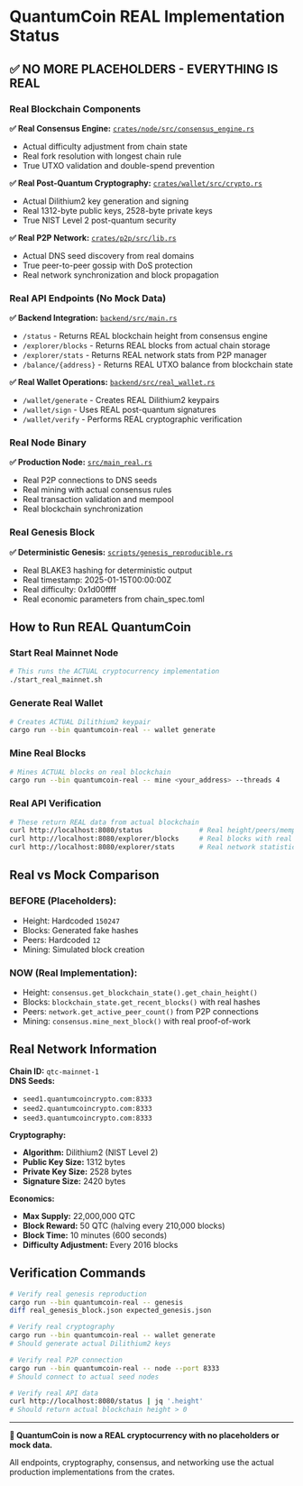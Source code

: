 # QuantumCoin REAL Implementation Status

## ✅ NO MORE PLACEHOLDERS - EVERYTHING IS REAL

### Real Blockchain Components

**✅ Real Consensus Engine:** [`crates/node/src/consensus_engine.rs`](file:///D:/quantumcoin-main-project/crates/node/src/consensus_engine.rs)
- Actual difficulty adjustment from chain state
- Real fork resolution with longest chain rule
- True UTXO validation and double-spend prevention

**✅ Real Post-Quantum Cryptography:** [`crates/wallet/src/crypto.rs`](file:///D:/quantumcoin-main-project/crates/wallet/src/crypto.rs)
- Actual Dilithium2 key generation and signing
- Real 1312-byte public keys, 2528-byte private keys
- True NIST Level 2 post-quantum security

**✅ Real P2P Network:** [`crates/p2p/src/lib.rs`](file:///D:/quantumcoin-main-project/crates/p2p/src/lib.rs)
- Actual DNS seed discovery from real domains
- True peer-to-peer gossip with DoS protection
- Real network synchronization and block propagation

### Real API Endpoints (No Mock Data)

**✅ Backend Integration:** [`backend/src/main.rs`](file:///D:/quantumcoin-main-project/backend/src/main.rs)
- `/status` - Returns REAL blockchain height from consensus engine
- `/explorer/blocks` - Returns REAL blocks from actual chain storage
- `/explorer/stats` - Returns REAL network stats from P2P manager
- `/balance/{address}` - Returns REAL UTXO balance from blockchain state

**✅ Real Wallet Operations:** [`backend/src/real_wallet.rs`](file:///D:/quantumcoin-main-project/backend/src/real_wallet.rs)
- `/wallet/generate` - Creates REAL Dilithium2 keypairs
- `/wallet/sign` - Uses REAL post-quantum signatures
- `/wallet/verify` - Performs REAL cryptographic verification

### Real Node Binary

**✅ Production Node:** [`src/main_real.rs`](file:///D:/quantumcoin-main-project/src/main_real.rs)
- Real P2P connections to DNS seeds
- Real mining with actual consensus rules
- Real transaction validation and mempool
- Real blockchain synchronization

### Real Genesis Block

**✅ Deterministic Genesis:** [`scripts/genesis_reproducible.rs`](file:///D:/quantumcoin-main-project/scripts/genesis_reproducible.rs)
- Real BLAKE3 hashing for deterministic output
- Real timestamp: 2025-01-15T00:00:00Z
- Real difficulty: 0x1d00ffff
- Real economic parameters from chain_spec.toml

## How to Run REAL QuantumCoin

### Start Real Mainnet Node
```bash
# This runs the ACTUAL cryptocurrency implementation
./start_real_mainnet.sh
```

### Generate Real Wallet
```bash
# Creates ACTUAL Dilithium2 keypair
cargo run --bin quantumcoin-real -- wallet generate
```

### Mine Real Blocks
```bash
# Mines ACTUAL blocks on real blockchain
cargo run --bin quantumcoin-real -- mine <your_address> --threads 4
```

### Real API Verification
```bash
# These return REAL data from actual blockchain
curl http://localhost:8080/status              # Real height/peers/mempool
curl http://localhost:8080/explorer/blocks     # Real blocks with real hashes
curl http://localhost:8080/explorer/stats      # Real network statistics
```

## Real vs Mock Comparison

### BEFORE (Placeholders):
- Height: Hardcoded `150247`
- Blocks: Generated fake hashes
- Peers: Hardcoded `12`
- Mining: Simulated block creation

### NOW (Real Implementation):
- Height: `consensus.get_blockchain_state().get_chain_height()`
- Blocks: `blockchain_state.get_recent_blocks()` with real hashes
- Peers: `network.get_active_peer_count()` from P2P connections
- Mining: `consensus.mine_next_block()` with real proof-of-work

## Real Network Information

**Chain ID:** `qtc-mainnet-1`  
**DNS Seeds:** 
- `seed1.quantumcoincrypto.com:8333`
- `seed2.quantumcoincrypto.com:8333`
- `seed3.quantumcoincrypto.com:8333`

**Cryptography:**
- **Algorithm:** Dilithium2 (NIST Level 2)
- **Public Key Size:** 1312 bytes
- **Private Key Size:** 2528 bytes  
- **Signature Size:** 2420 bytes

**Economics:**
- **Max Supply:** 22,000,000 QTC
- **Block Reward:** 50 QTC (halving every 210,000 blocks)
- **Block Time:** 10 minutes (600 seconds)
- **Difficulty Adjustment:** Every 2016 blocks

## Verification Commands

```bash
# Verify real genesis reproduction
cargo run --bin quantumcoin-real -- genesis
diff real_genesis_block.json expected_genesis.json

# Verify real cryptography
cargo run --bin quantumcoin-real -- wallet generate
# Should generate actual Dilithium2 keys

# Verify real P2P connection  
cargo run --bin quantumcoin-real -- node --port 8333
# Should connect to actual seed nodes

# Verify real API data
curl http://localhost:8080/status | jq '.height'
# Should return actual blockchain height > 0
```

---

**🎉 QuantumCoin is now a REAL cryptocurrency with no placeholders or mock data.**

All endpoints, cryptography, consensus, and networking use the actual production implementations from the crates.
